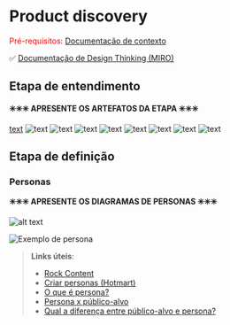 # Product discovery

<span style="color:red">Pré-requisitos: <a href="01-Contexto.md"> Documentação de contexto</a></span>

✅ [Documentação de Design Thinking (MIRO)](files/processo-dt.pdf)

## Etapa de entendimento

**✳️✳️✳️ APRESENTE OS ARTEFATOS DA ETAPA  ✳️✳️✳️**

[text](02-Product-discovery.md)
 ![text](../Stakeholder_page-0001.jpg)
![text](<../Matriz de alinhamento_page-0001.jpg>)
![text](../Highlights_page-0001.jpg) 
![text](<../Entendimento 02 - Mapa de Stakeholders pronto_page-0001.jpg>)
![text](<../Entendimento 01 - Matriz de Alinhamento pronta_page-0001.jpg>) 
![text](<../Empatia 2_page-0001.jpg>)
![text](<../Empatia 02 - Coleta - Highlights de Pesquisa-1 pronta_page-0001.jpg>) 
![text](<../Empatia 01 - Coleta - Entrevista QualitativaPRONTA_page-0001.jpg>)


## Etapa de definição

### Personas

**✳️✳️✳️ APRESENTE OS DIAGRAMAS DE PERSONAS ✳️✳️✳️**

![alt text](../Persona_page-0001.jpg)

![Exemplo de persona](images/exemplo-persona.png)


> **Links úteis**:
> - [Rock Content](https://rockcontent.com/blog/personas/)
> - [Criar personas (Hotmart)](https://blog.hotmart.com/pt-br/como-criar-persona-negocio/)
> - [O que é persona?](https://resultadosdigitais.com.br/blog/persona-o-que-e/)
> - [Persona x público-alvo](https://flammo.com.br/blog/persona-e-publico-alvo-qual-a-diferenca/)
> - [Qual a diferença entre público-alvo e persona?](https://rockcontent.com/blog/diferenca-publico-alvo-e-persona/)
